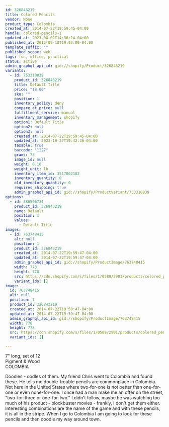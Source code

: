 ```yaml
---
id: 326843219
title: Colored Pencils
vendor: None
product_type: Colombia
created_at: 2014-07-22T19:59:45-04:00
handle: colored-pencils-1
updated_at: 2023-08-02T14:36:24-04:00
published_at: 2012-09-10T19:02:00-04:00
template_suffix: ""
published_scope: web
tags: fun, office, practical
status: active
admin_graphql_api_id: gid://shopify/Product/326843219
variants:
  - id: 753310839
    product_id: 326843219
    title: Default Title
    price: "18.00"
    sku: ""
    position: 1
    inventory_policy: deny
    compare_at_price: null
    fulfillment_service: manual
    inventory_management: shopify
    option1: Default Title
    option2: null
    option3: null
    created_at: 2014-07-22T19:59:45-04:00
    updated_at: 2023-10-27T19:42:36-04:00
    taxable: true
    barcode: "1227"
    grams: 73
    image_id: null
    weight: 0.16
    weight_unit: lb
    inventory_item_id: 3517002182
    inventory_quantity: 0
    old_inventory_quantity: 0
    requires_shipping: true
    admin_graphql_api_id: gid://shopify/ProductVariant/753310839
options:
  - id: 386506731
    product_id: 326843219
    name: Default
    position: 1
    values:
      - Default Title
images:
  - id: 763748415
    alt: null
    position: 1
    product_id: 326843219
    created_at: 2014-07-22T19:59:47-04:00
    updated_at: 2014-07-22T19:59:47-04:00
    admin_graphql_api_id: gid://shopify/ProductImage/763748415
    width: 778
    height: 778
    src: https://cdn.shopify.com/s/files/1/0589/2901/products/colored_pencils_2.jpeg?v=1406073587
    variant_ids: []
image:
  id: 763748415
  alt: null
  position: 1
  product_id: 326843219
  created_at: 2014-07-22T19:59:47-04:00
  updated_at: 2014-07-22T19:59:47-04:00
  admin_graphql_api_id: gid://shopify/ProductImage/763748415
  width: 778
  height: 778
  src: https://cdn.shopify.com/s/files/1/0589/2901/products/colored_pencils_2.jpeg?v=1406073587
  variant_ids: []

---
```


7" long, set of 12  
Pigment & Wood  
COLOMBIA

Doodles - oodles of them. My friend Chris went to Colombia and found these. He tells me double-trouble pencils are commonplace in Colombia. Not here in the United States where two-for-one is not better than one-for-one or even none-for-one. I once had a man make me an offer on the street, "two-for-three or one-for-two." I didn't follow, maybe he was watching too much of his product - blockbuster movies - frankly, I don't get them either. Interesting combinations are the name of the game and with these pencils, it is all in the stripe. When I go to Colombia I am going to look for these pencils and then doodle my way around town.